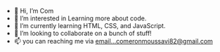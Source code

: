 - 👋 Hi, I’m Com
- 👀 I’m interested in Learning more about code.
- 🌱 I’m currently learning HTML, CSS, and JavaScript.
- 💞️ I’m looking to collaborate on a bunch of stuff!
- 📫 you can reaching me via email...comeronmoussavi82@gmail.com

<!---
ComOnDaStix/ComOnDaStix is a ✨ special ✨ repository because its `README.md` (this file) appears on your GitHub profile.
You can click the Preview link to take a look at your changes.
--->
